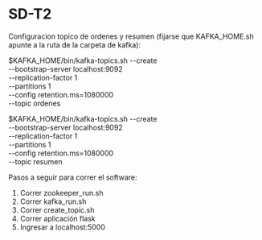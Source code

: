 # SD-T2

Configuracion topico de ordenes y resumen (fijarse que KAFKA_HOME.sh apunte a la ruta de la carpeta de kafka):

$KAFKA_HOME/bin/kafka-topics.sh --create\
 --bootstrap-server localhost:9092 \
 --replication-factor 1 \
 --partitions 1 \
 --config retention.ms=1080000 \
 --topic ordenes
 
$KAFKA_HOME/bin/kafka-topics.sh --create\
 --bootstrap-server localhost:9092 \
 --replication-factor 1 \
 --partitions 1 \
 --config retention.ms=1080000 \
 --topic resumen
 
 
 Pasos a seguir para correr el software:
  1. Correr zookeeper_run.sh
  2. Correr kafka_run.sh
  3. Correr create_topic.sh
  4. Correr aplicación flask
  5. Ingresar a localhost:5000

 
